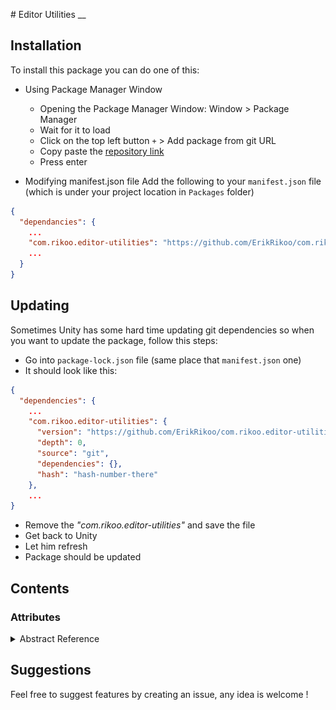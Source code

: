 ﻿﻿# Editor Utilities
__

## Installation
To install this package you can do one of this:
- Using Package Manager Window
    - Opening the Package Manager Window: Window > Package Manager
    - Wait for it to load
    - Click on the top left button `+` > Add package from git URL
    - Copy paste the [repository link](https://github.com/ErikRikoo/com.rikoo.editor-utilities.git)
    - Press enter

- Modifying manifest.json file
Add the following to your `manifest.json` file (which is under your project location in `Packages` folder)
```json
{
  "dependancies": {
    ...
    "com.rikoo.editor-utilities": "https://github.com/ErikRikoo/com.rikoo.editor-utilities.git",
    ...
  }
}
```

## Updating
Sometimes Unity has some hard time updating git dependencies so when you want to update the package, 
follow this steps:
- Go into `package-lock.json` file (same place that `manifest.json` one)
- It should look like this:
```json
{
  "dependencies": {
    ...
    "com.rikoo.editor-utilities": {
      "version": "https://github.com/ErikRikoo/com.rikoo.editor-utilities.git",
      "depth": 0,
      "source": "git",
      "dependencies": {},
      "hash": "hash-number-there"
    },
    ...
}
```
- Remove the _"com.rikoo.editor-utilities"_ and save the file
- Get back to Unity
- Let him refresh
- Package should be updated

## Contents

### Attributes
<details>
    <summary>Abstract Reference</summary>
    
This attribute is really handy when you want to choose in the Editor which subclass you want. Thus, you can easily go abstract and respect solid principles right into Unity.
Moreover, it works with arrays and with nested AbstractReferences
I will show you how to use it with basic use case: you will have a base class and two subclasses. One will contain a float and the other a string.
````csharp
// The base class
// The serializable attribute is really important
[System.Serializable]
public abstract class ABase {}

// First subclass
[System.Serializable]
public class Implementation1 : ABase
{
    [SerializeField] private float foo;
}

// Second subclass
[System.Serializable]
public class Implementation2 : ABase
{
    [SerializeField] private string foo;
}
````
There the MonoBehaviour to test it:
```csharp
public class Test : UnityEngine.MonoBehaviour
{
    [AbstractReference]
    [SerializeReference] private ABase m_Object;
    
    [AbstractReference]
    [SerializeReference] private ABase[] m_Array;
}
```
On this one you can see, that:
- The type used is the base type and not one of the subclasses.
- We use the SerializeReference attribute, don't forget it.
- We use the custom attribute AbstractReference.

Here the result in the editor:
![Abstract Reference Result](./img/abstract-reference-result.gif)

</details>


## Suggestions
Feel free to suggest features by creating an issue, any idea is welcome !
